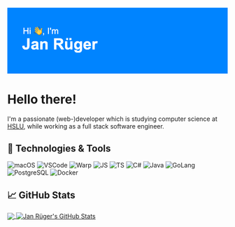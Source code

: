 [![Header](https://github.com/ruegerj/ruegerj/blob/022dc0fc318f9c4210b908feea299b4659b09003/img/banner_ruegerj.png "Header")](https://github.com/ruegerj)

# Hello there!

I'm a passionate (web-)developer which is studying computer science at [HSLU](https://www.hslu.ch "Lucerne University of Applied Sciences and Arts"), while working as a full stack software engineer.

## 🔧 Technologies & Tools

![macOS](<https://img.shields.io/badge/OS-Mac-informational?style=flat&logo=apple&logoColor=white&color=rgb(0%2C137%2C255)>)
![VSCode](<https://img.shields.io/badge/Editor-VSCode-informational?style=flat&logo=visual-studio-code&logoColor=white&color=rgb(0%2C137%2C255)>)
![Warp](<https://img.shields.io/badge/Shell-Warp-informational?style=flat&logo=warp&logoColor=white&color=rgb(0%2C137%2C255)>)
![JS](<https://img.shields.io/badge/Code-JavaScript-informational?style=flat&logo=javascript&logoColor=white&color=rgb(0%2C137%2C255)>)
![TS](<https://img.shields.io/badge/Code-TypeScript-informational?style=flat&logo=typescript&logoColor=white&color=rgb(0%2C137%2C255)>)
![C#](https://img.shields.io/badge/Code-C%23-informational?style=flat&logo=csharp&logoColor=white&color=rgb(0%2C137%2C255))
![Java](<https://img.shields.io/badge/Code-Java-informational?style=flat&logo=openjdk&logoColor=white&color=rgb(0%2C137%2C255)>)
![GoLang](<https://img.shields.io/badge/Code-GoLang-informational?style=flat&logo=go&logoColor=white&color=rgb(0%2C137%2C255)>)
![PostgreSQL](<https://img.shields.io/badge/DB-PostgreSQL-informational?style=flat&logo=postgresql&logoColor=white&color=rgb(0%2C137%2C255)>)
![Docker](<https://img.shields.io/badge/Tools-Docker-informational?style=flat&logo=docker&logoColor=white&color=rgb(0%2C137%2C255)>)

## 📈 GitHub Stats
<a href="https://github.com/ruegerj/ruegerj">
  <img align="center" src="https://github-readme-stats.vercel.app/api/top-langs/?username=ruegerj&hide=html,css,scss,pug,php,hack&title_color=ffffff&text_color=c9cacc&icon_color=rgb(0,137,255)&bg_color=0d1117&langs_count=3" />
</a>
<a href="https://github.com/ruegerj/ruegerj">
  <img align="center" src="https://github-readme-stats.vercel.app/api?username=ruegerj&show_icons=true&line_height=27&count_private=true&title_color=ffffff&text_color=c9cacc&icon_color=rgb(0,137,255)&bg_color=0d1117" alt="Jan Rüger's GitHub Stats" />
</a>
